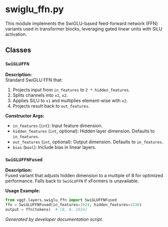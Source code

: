 # swiglu_ffn.py

This module implements the SwiGLU-based feed-forward network (FFN) variants used in transformer blocks, leveraging gated linear units with SiLU activation.

## Classes

### `SwiGLUFFN`

**Description:**  
Standard SwiGLU FFN that:
1. Projects input from `in_features` to `2 * hidden_features`.
2. Splits channels into `x1`, `x2`.
3. Applies SiLU to `x1` and multiplies element-wise with `x2`.
4. Projects result back to `out_features`.

**Constructor Args:**  
- `in_features` (`int`): Input feature dimension.  
- `hidden_features` (`int`, optional): Hidden layer dimension. Defaults to `in_features`.  
- `out_features` (`int`, optional): Output dimension. Defaults to `in_features`.  
- `bias` (`bool`): Include bias in linear layers.

### `SwiGLUFFNFused`

**Description:**  
Fused variant that adjusts hidden dimension to a multiple of 8 for optimized performance. Falls back to `SwiGLUFFN` if xFormers is unavailable.

**Usage Example:**
```python
from vggt.layers.swiglu_ffn import SwiGLUFFNFused
ffn = SwiGLUFFNFused(in_features=1024, hidden_features=1536)
output = ffn(tokens)  # [B, N, 1024]
```

*Generated by developer documentation script.*